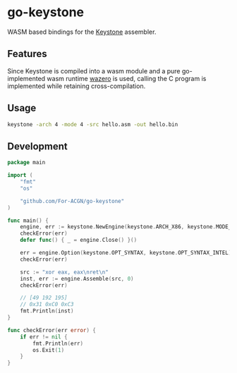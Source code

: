 # go-keystone
WASM based bindings for the [Keystone](https://github.com/keystone-engine/keystone) assembler.
## Features
Since Keystone is compiled into a wasm module and a pure go-implemented wasm runtime [wazero](https://github.com/tetratelabs/wazero) is used, calling the C program is implemented while retaining cross-compilation.
## Usage
```bash
keystone -arch 4 -mode 4 -src hello.asm -out hello.bin
```
## Development
```go
package main

import (
    "fmt"
    "os"

    "github.com/For-ACGN/go-keystone"
)

func main() {
    engine, err := keystone.NewEngine(keystone.ARCH_X86, keystone.MODE_32)
    checkError(err)
    defer func() { _ = engine.Close() }()

    err = engine.Option(keystone.OPT_SYNTAX, keystone.OPT_SYNTAX_INTEL)
    checkError(err)

    src := "xor eax, eax\nret\n"
    inst, err := engine.Assemble(src, 0)
    checkError(err)

    // [49 192 195]
    // 0x31 0xC0 0xC3
    fmt.Println(inst)
}

func checkError(err error) {
    if err != nil {
        fmt.Println(err)
        os.Exit(1)
    }
}
```
